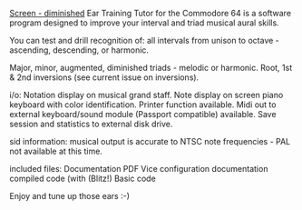 [Screen - diminished](https://github.com/SX64man/Ear-Training-Tutor-for-the-Commodore-64/assets/144634808/47ff311f-efcd-46bb-824f-beaed29d2942)
Ear Training Tutor for the Commodore 64 is a software program designed to improve your interval and triad musical aural skills. 

You can test and drill recognition of:
all intervals from unison to octave - ascending, descending, or harmonic.

Major, minor, augmented, diminished triads - melodic or harmonic.  Root, 1st & 2nd inversions (see current issue on inversions).  

i/o:
Notation display on musical grand staff.
Note display on screen piano keyboard with color identification.
Printer function available.
Midi out to external keyboard/sound module (Passport compatible) available.
Save session and statistics to external disk drive.

sid information:
musical output is accurate to NTSC note frequencies - PAL not available at this time.

included files:
Documentation PDF
Vice configuration documentation
compiled code (with (Blitz!)
Basic code

Enjoy and tune up those ears :-)
